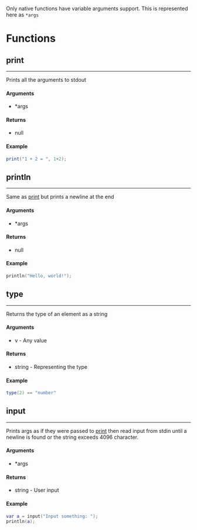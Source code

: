 Only native functions have variable arguments support. This is represented here as `*args`

# Functions

## print
---
Prints all the arguments to stdout

#### Arguments
* *args

#### Returns
* null

#### Example
```lua
print("1 + 2 = ", 1+2);
```

## println
---
Same as [print](#print) but prints a newline at the end

#### Arguments
* *args

#### Returns
* null

#### Example
```lua
println("Hello, world!");
```

## type
---
Returns the type of an element as a string
#### Arguments
* v - Any value

#### Returns
* string - Representing the type

#### Example
```lua
type(2) == "number"
```

## input
---
Prints args as if they were passed to [print](#print) then read input from stdin until a newline is found or the string exceeds 4096 character.

#### Arguments
* *args

#### Returns
* string - User input

#### Example
```lua
var a = input("Input something: ");
println(a);
```

